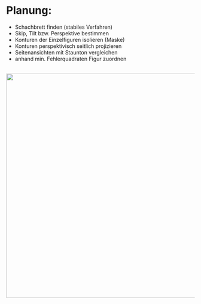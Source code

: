 # Planung:

- Schachbrett finden (stabiles Verfahren)
- Skip, Tilt bzw. Perspektive bestimmen
- Konturen der Einzelfiguren isolieren (Maske)
- Konturen perspektivisch seitlich projizieren
- Seitenansichten mit Staunton vergleichen
- anhand min. Fehlerquadraten Figur zuordnen

<p align="center">  
  <img align="center" width="600" src="./images/staunton.jpg">
</p>
